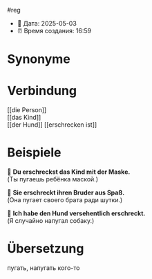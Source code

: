 #reg
- 📍 Дата: 2025-05-03
- ⏰ Время создания: 16:59
# Synonyme

# Verbindung 
[[die Person]]  
[[das Kind]]  
[[der Hund]]
[[erschrecken ist]]
# Beispiele
🔹 **Du erschreckst das Kind mit der Maske.**  
(Ты пугаешь ребёнка маской.)

🔹 **Sie erschreckt ihren Bruder aus Spaß.**  
(Она пугает своего брата ради шутки.)

🔹 **Ich habe den Hund versehentlich erschreckt.**  
(Я случайно напугал собаку.)
# Übersetzung
пугать, напугать кого-то